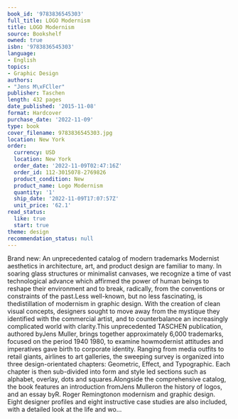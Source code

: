 ```yaml
---
book_id: '9783836545303'
full_title: LOGO Modernism
title: LOGO Modernism
source: Bookshelf
owned: true
isbn: '9783836545303'
language:
- English
topics:
- Graphic Design
authors:
- "Jens M\xFCller"
publisher: Taschen
length: 432 pages
date_published: '2015-11-08'
format: Hardcover
purchase_date: '2022-11-09'
type: book
cover_filename: 9783836545303.jpg
location: New York
order:
  currency: USD
  location: New York
  order_date: '2022-11-09T02:47:16Z'
  order_id: 112-3015078-2769826
  product_condition: New
  product_name: Logo Modernism
  quantity: '1'
  ship_date: '2022-11-09T17:07:57Z'
  unit_price: '62.1'
read_status:
  like: true
  start: true
theme: design
recommendation_status: null
---
```

Brand new: An unprecedented catalog of modern trademarks Modernist aesthetics in architecture, art, and product design are familiar to many. In soaring glass structures or minimalist canvases, we recognize a time of vast technological advance which affirmed the power of human beings to reshape their environment and to break, radically, from the conventions or constraints of the past.Less well-known, but no less fascinating, is thedistillation of modernism in graphic design. With the creation of clean visual concepts, designers sought to move away from the mystique they identified with the commercial artist, and to counterbalance an increasingly complicated world with clarity.This unprecedented TASCHEN publication, authored byJens Muller, brings together approximately 6,000 trademarks, focused on the period 1940 1980, to examine howmodernist attitudes and imperatives gave birth to corporate identity. Ranging from media outfits to retail giants, airlines to art galleries, the sweeping survey is organized into three design-orientated chapters: Geometric, Effect, and Typographic. Each chapter is then sub-divided into form and style led sections such as alphabet, overlay, dots and squares.Alongside the comprehensive catalog, the book features an introduction fromJens Mulleron the history of logos, and an essay byR. Roger Remingtonon modernism and graphic design. Eight designer profiles and eight instructive case studies are also included, with a detailed look at the life and wo...

